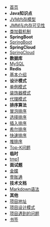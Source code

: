 - [首页](/)
- **Java知识点**
- [JVM内存模型](/java/jvm1)
- [JMM与内存可见性](/java/jmm)
- [类加载机制](/java/class)
- **SpringBoot**
- [SpringBoot](/springboot/)
- **SpringCloud**
- [SpringCloud](/springcloud/)
- **数据库**
- [MySQL](/database/mysql)
- **Redis**
- [基本介绍](/redis/)
- **设计模式**
- [单例模式](/pattern/singleton)
- [装饰器模式](/pattern/decorator)
- [代理模式](/pattern/proxy)
- **排序算法**
- [冒泡排序](/algorithm/bubble-sort)
- [选择排序](/algorithm/select-sort)
- [插入排序](/algorithm/insert-sort)
- [希尔排序](/algorithm/shell-sort)
- [快速排序](/algorithm/quick-sort)
- [堆排序](/algorithm/heap-sort)
- [Top-K问题](/algorithm/top-k)
- **临时**
- [tmp1](/tmp/tmp1)
- **面试题**
- [金蝶](/interview/kingdee)
- [壹账通](/interview/oneconnectft)
- **技术文档**
- [Markdown语法](/markdown/)
- **其他**
- [项目地址](/project/)
- [项目设计模式](/project/pattern)
- [项目遇到的问题](/project/problem)
- [书签](/bookmark/)